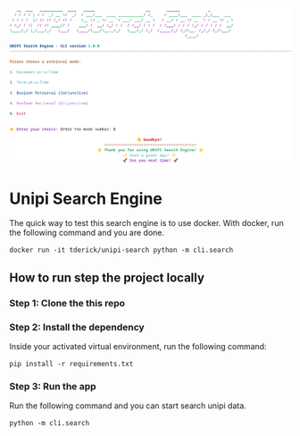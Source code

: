 ![alt](others/assets/images/home-light.png)

# Unipi Search Engine

The quick way to test this search engine is to use docker. With docker, run the following command and you are done.
```shell
docker run -it tderick/unipi-search python -m cli.search
```

## How to run step the project locally

### Step 1: Clone the this repo

### Step 2: Install the dependency

Inside your activated virtual environment, run the following command:

```shell
pip install -r requirements.txt
```

### Step 3: Run the app

Run the following command and you can start search unipi data.

```shell
python -m cli.search
```
